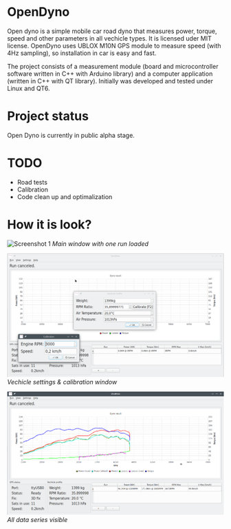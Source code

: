 OpenDyno
===
Open dyno is a simple mobile car road dyno that measures power, torque, speed and other parameters in all vechicle types. It is licensed uder MIT license. OpenDyno uses UBLOX M10N GPS module to measure speed (with 4Hz sampling), so installation in car is easy and fast.

The project consists of a measurement module (board and microcontroller software written in C++ with Arduino library) and a computer application (written in C++ with QT library). Initially was developed and tested under Linux and QT6.

Project status
===
Open Dyno is currently in public alpha stage.

TODO
===

* Road tests
* Calibration
* Code clean up and optimalization

How it is look?
===
![Screenshot 1](doc/screenshots/screnshot4.png)
*Main window with one run loaded*

![Screenshot 2](doc/screenshots/screnshot2.png)
*Vechicle settings & calibration window*

![Screenshot 3](doc/screenshots/screnshot3.png)
*All data series visible*
